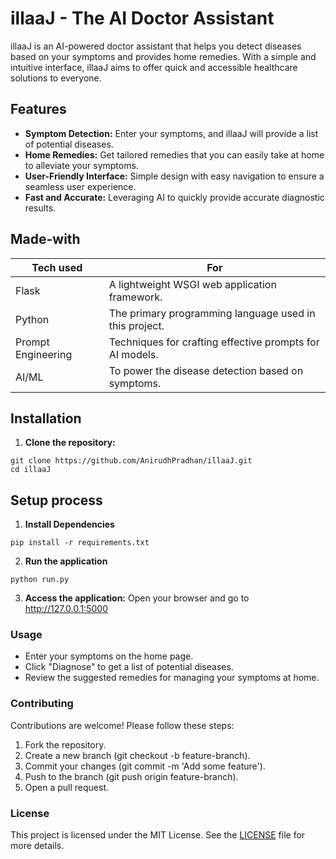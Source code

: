 # illaaJ - The AI Doctor Assistant

<!--![Project Logo](link-to-your-logo.png)-->

illaaJ is an AI-powered doctor assistant that helps you detect diseases based on your symptoms and provides home remedies. With a simple and intuitive interface, illaaJ aims to offer quick and accessible healthcare solutions to everyone.


## Features
- **Symptom Detection:** Enter your symptoms, and illaaJ will provide a list of potential diseases.
- **Home Remedies:** Get tailored remedies that you can easily take at home to alleviate your symptoms.
- **User-Friendly Interface:** Simple design with easy navigation to ensure a seamless user experience.
- **Fast and Accurate:** Leveraging AI to quickly provide accurate diagnostic results.

## Made-with

| Tech used    | For                                       |
| ------------ | ----------------------------------------- |
| Flask        | A lightweight WSGI web application framework.                                   |
| Python      | The primary programming language used in this project.                                  |
| Prompt Engineering  | Techniques for crafting effective prompts for AI models. |
| AI/ML | To power the disease detection based on symptoms.         |

## Installation

1. **Clone the repository:**
```
git clone https://github.com/AnirudhPradhan/illaaJ.git
cd illaaJ
```

## Setup process
1. **Install Dependencies**


```
pip install -r requirements.txt
```
2. **Run the application**

```
python run.py
```
3. **Access the application:**
Open your browser and go to http://127.0.0.1:5000
   
### Usage
- Enter your symptoms on the home page.
- Click "Diagnose" to get a list of potential diseases.
- Review the suggested remedies for managing your symptoms at home.

### Contributing
Contributions are welcome! Please follow these steps:

1. Fork the repository.
2. Create a new branch (git checkout -b feature-branch).
3. Commit your changes (git commit -m 'Add some feature').
4. Push to the branch (git push origin feature-branch).
5. Open a pull request.

### License

This project is licensed under the MIT License. See the [LICENSE](LICENSE) file for more details.
